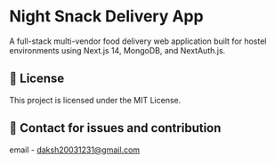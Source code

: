# Night Snack Delivery App

A full-stack multi-vendor food delivery web application built for hostel environments using Next.js 14, MongoDB, and NextAuth.js.

## 📄 License

This project is licensed under the MIT License.

## 📩 Contact for issues and contribution
email - daksh20031231@gmail.com
